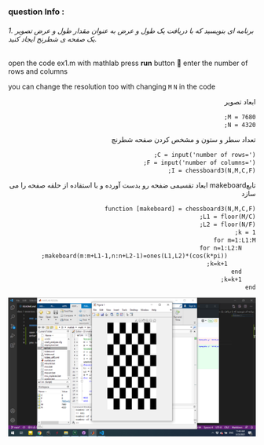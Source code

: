 
### question Info :

###### 1. برنامه ای بنویسید که با دریافت یک طول و عرض به عنوان مقدار طول و عرض تصویر یک صفحه ی شطرنج ایجاد کنید.

open the code ex1.m with mathlab press **run** button :rocket: 
enter the number of rows and columns

you can change the resolution too with changing `M` `N` in the code

<div dir = "rtl">
ابعاد تصویر
<div>

```
M = 7680;
N = 4320;
```

<div dir = "rtl">
تعداد سطر و ستون و مشخص کردن صفحه شطرنچ
<div>

```
C = input('number of rows=');
F = input('number of columns=');
I = chessboard3(N,M,C,F);
```

<div dir = "rtl">
تابعmakeboard 
ابعاد تقسیمی ضفحه رو بدست آورده و با استقاده از حلقه صفحه را می سازد
<div>

```
function [makeboard] = chessboard3(N,M,C,F)
L1 = floor(M/C);
L2 = floor(N/F);
k = 1;
for m=1:L1:M
    for n=1:L2:N
        makeboard(m:m+L1-1,n:n+L2-1)=ones(L1,L2)*(cos(k*pi));
        k=k+1;
    end
    k=k+1;
end
```

![img](https://github.com/semnan-university-ai/image-processing-class/blob/main/excersiecs/mohammadhoseinazad/1/ex1.png)
